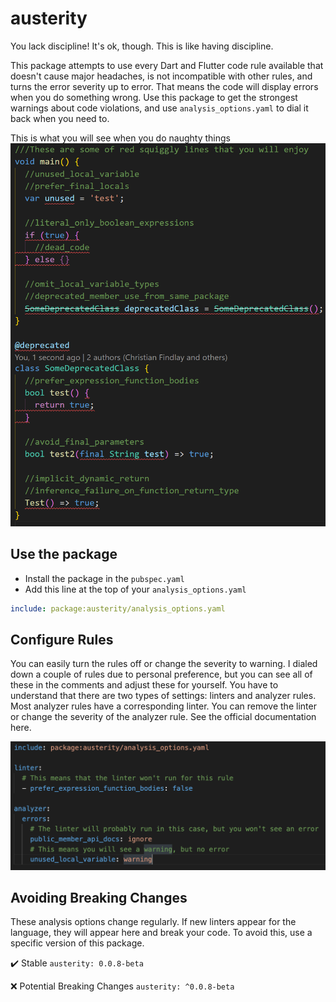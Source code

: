 # austerity
You lack discipline! It's ok, though. This is like having discipline.

This package attempts to use every Dart and Flutter code rule available that doesn't cause major headaches, is not incompatible with other rules, and turns the error severity up to error. That means the code will display errors when you do something wrong. Use this package to get the strongest warnings about code violations, and use `analysis_options.yaml` to dial it back when you need to.

This is what you will see when you do naughty things
![errors](https://github.com/MelbourneDeveloper/austerity/blob/main/doc/images/errors.png) 

## Use the package
- Install the package in the `pubspec.yaml`
- Add this line at the top of your `analysis_options.yaml`

```yaml
include: package:austerity/analysis_options.yaml
```

## Configure Rules
You can easily turn the rules off or change the severity to warning. I dialed down a couple of rules due to personal preference, but you can see all of these in the comments and adjust these for yourself. You have to understand that there are two types of settings: linters and analyzer rules. Most analyzer rules have a corresponding linter. You can remove the linter or change the severity of the analyzer rule. See the official documentation here.

![errors](https://github.com/MelbourneDeveloper/austerity/blob/main/doc/images/config.png) 

## Avoiding Breaking Changes
These analysis options change regularly. If new linters appear for the language, they will appear here and break your code. To avoid this, use a specific version of this package. 

✔️ Stable
`austerity: 0.0.8-beta`

❌ Potential Breaking Changes
`austerity: ^0.0.8-beta`